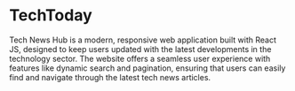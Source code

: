 # TechToday
Tech News Hub is a modern, responsive web application built with React JS, designed to keep users updated with the latest developments in the technology sector. The website offers a seamless user experience with features like dynamic search and pagination, ensuring that users can easily find and navigate through the latest tech news articles.

